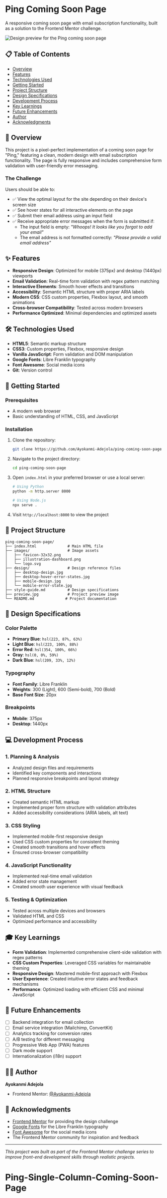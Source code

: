 # Ping Coming Soon Page

A responsive coming soon page with email subscription functionality, built as a solution to the Frontend Mentor challenge.

![Design preview for the Ping coming soon page](preview.jpg)


## 📋 Table of Contents

- [Overview](#overview)
- [Features](#features)
- [Technologies Used](#technologies-used)
- [Getting Started](#getting-started)
- [Project Structure](#project-structure)
- [Design Specifications](#design-specifications)
- [Development Process](#development-process)
- [Key Learnings](#key-learnings)
- [Future Enhancements](#future-enhancements)
- [Author](#author)
- [Acknowledgments](#acknowledgments)

## 🎯 Overview

This project is a pixel-perfect implementation of a coming soon page for "Ping," featuring a clean, modern design with email subscription functionality. The page is fully responsive and includes comprehensive form validation with user-friendly error messaging.

### The Challenge

Users should be able to:

- ✅ View the optimal layout for the site depending on their device's screen size
- ✅ See hover states for all interactive elements on the page
- ✅ Submit their email address using an input field
- ✅ Receive appropriate error messages when the form is submitted if:
  - The input field is empty: *"Whoops! It looks like you forgot to add your email"*
  - The email address is not formatted correctly: *"Please provide a valid email address"*

## ✨ Features

- **Responsive Design**: Optimized for mobile (375px) and desktop (1440px) viewports
- **Email Validation**: Real-time form validation with regex pattern matching
- **Interactive Elements**: Smooth hover effects and transitions
- **Accessibility**: Semantic HTML structure with proper ARIA labels
- **Modern CSS**: CSS custom properties, Flexbox layout, and smooth animations
- **Cross-browser Compatibility**: Tested across modern browsers
- **Performance Optimized**: Minimal dependencies and optimized assets

## 🛠 Technologies Used

- **HTML5**: Semantic markup structure
- **CSS3**: Custom properties, Flexbox, responsive design
- **Vanilla JavaScript**: Form validation and DOM manipulation
- **Google Fonts**: Libre Franklin typography
- **Font Awesome**: Social media icons
- **Git**: Version control

## 🚀 Getting Started

### Prerequisites

- A modern web browser
- Basic understanding of HTML, CSS, and JavaScript

### Installation

1. Clone the repository:
   ```bash
   git clone https://github.com/Ayokanmi-Adejola/ping-coming-soon-page.git
   ```

2. Navigate to the project directory:
   ```bash
   cd ping-coming-soon-page
   ```

3. Open `index.html` in your preferred browser or use a local server:
   ```bash
   # Using Python
   python -m http.server 8000

   # Using Node.js
   npx serve .
   ```

4. Visit `http://localhost:8000` to view the project

## 📁 Project Structure

```
ping-coming-soon-page/
├── index.html              # Main HTML file
├── images/                 # Image assets
│   ├── favicon-32x32.png
│   ├── illustration-dashboard.png
│   └── logo.svg
├── design/                 # Design reference files
│   ├── desktop-design.jpg
│   ├── desktop-hover-error-states.jpg
│   ├── mobile-design.jpg
│   └── mobile-error-state.jpg
├── style-guide.md          # Design specifications
├── preview.jpg             # Project preview image
└── README.md              # Project documentation
```

## 🎨 Design Specifications

### Color Palette
- **Primary Blue**: `hsl(223, 87%, 63%)`
- **Light Blue**: `hsl(223, 100%, 88%)`
- **Error Red**: `hsl(354, 100%, 66%)`
- **Gray**: `hsl(0, 0%, 59%)`
- **Dark Blue**: `hsl(209, 33%, 12%)`

### Typography
- **Font Family**: Libre Franklin
- **Weights**: 300 (Light), 600 (Semi-bold), 700 (Bold)
- **Base Font Size**: 20px

### Breakpoints
- **Mobile**: 375px
- **Desktop**: 1440px

## 💻 Development Process

### 1. Planning & Analysis
- Analyzed design files and requirements
- Identified key components and interactions
- Planned responsive breakpoints and layout strategy

### 2. HTML Structure
- Created semantic HTML markup
- Implemented proper form structure with validation attributes
- Added accessibility considerations (ARIA labels, alt text)

### 3. CSS Styling
- Implemented mobile-first responsive design
- Used CSS custom properties for consistent theming
- Created smooth transitions and hover effects
- Ensured cross-browser compatibility

### 4. JavaScript Functionality
- Implemented real-time email validation
- Added error state management
- Created smooth user experience with visual feedback

### 5. Testing & Optimization
- Tested across multiple devices and browsers
- Validated HTML and CSS
- Optimized performance and accessibility

## 🎓 Key Learnings

- **Form Validation**: Implemented comprehensive client-side validation with regex patterns
- **CSS Custom Properties**: Leveraged CSS variables for maintainable theming
- **Responsive Design**: Mastered mobile-first approach with Flexbox
- **User Experience**: Created intuitive error states and feedback mechanisms
- **Performance**: Optimized loading with efficient CSS and minimal JavaScript

## 🔮 Future Enhancements

- [ ] Backend integration for email collection
- [ ] Email service integration (Mailchimp, ConvertKit)
- [ ] Analytics tracking for conversion rates
- [ ] A/B testing for different messaging
- [ ] Progressive Web App (PWA) features
- [ ] Dark mode support
- [ ] Internationalization (i18n) support

## 👨‍💻 Author

**Ayokanmi Adejola**

- Frontend Mentor: [@Ayokanmi-Adejola](https://www.frontendmentor.io/profile/Ayokanmi-Adejola)


## 🙏 Acknowledgments

- [Frontend Mentor](https://www.frontendmentor.io) for providing the design challenge
- [Google Fonts](https://fonts.google.com) for the Libre Franklin typography
- [Font Awesome](https://fontawesome.com) for the social media icons
- The Frontend Mentor community for inspiration and feedback


---

*This project was built as part of the Frontend Mentor challenge series to improve front-end development skills through realistic projects.*
# Ping-Single-Column-Coming-Soon-Page
